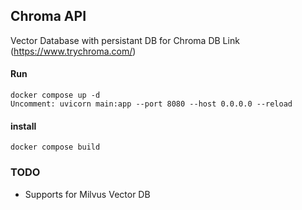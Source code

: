 ## Chroma API
Vector Database with persistant DB for Chroma DB Link (https://www.trychroma.com/)

#### Run
```
docker compose up -d
Uncomment: uvicorn main:app --port 8080 --host 0.0.0.0 --reload
```
#### install
```
docker compose build
```



### TODO
- Supports for Milvus Vector DB 